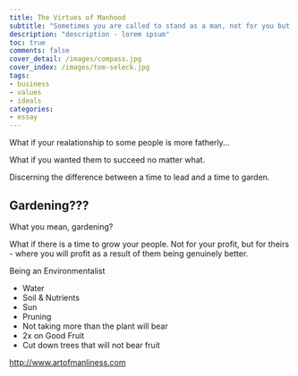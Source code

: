 ```yaml
---
title: The Virtues of Manhood
subtitle: "Sometimes you are called to stand as a man, not for you but for someone else"
description: "description - lorem ipsum"
toc: true
comments: false
cover_detail: /images/compass.jpg
cover_index: /images/tom-seleck.jpg
tags:
- business
- values
- ideals
categories:
- essay
---
```


What if your realationship to some people is more fatherly...

What if you wanted them to succeed no matter what.

Discerning the difference between a time to lead and a time to garden.

## Gardening???

What you mean, gardening?

What if there is a time to grow your people. Not for your profit, but for theirs - where you will profit as a result of them being genuinely better.

Being an Environmentalist

- Water
- Soil & Nutrients
- Sun
- Pruning
- Not taking more than the plant will bear
- 2x on Good Fruit
- Cut down trees that will not bear fruit

http://www.artofmanliness.com